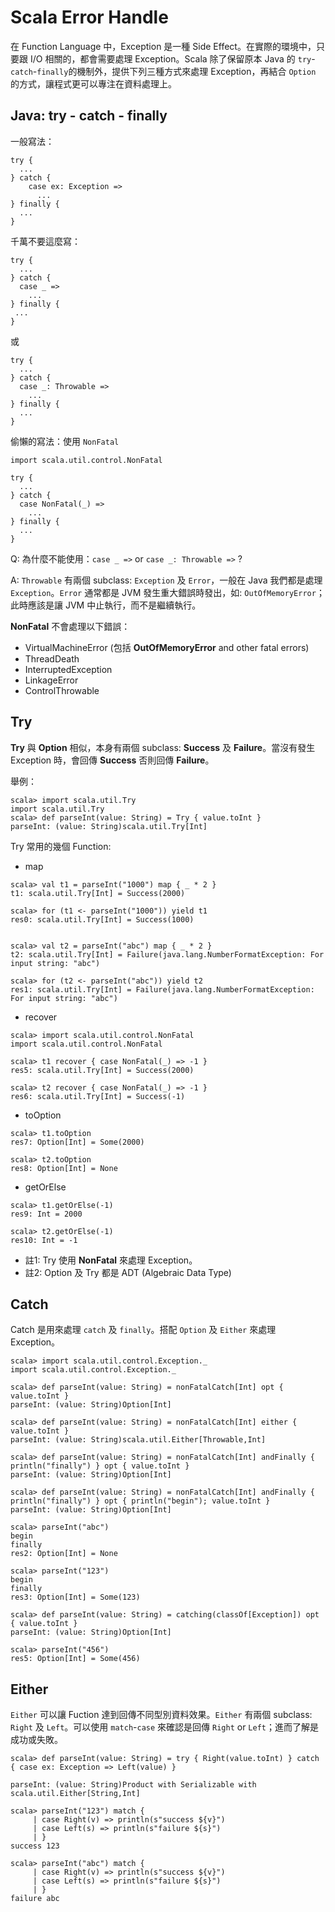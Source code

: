 # Scala Error Handle

在 Function Language 中，Exception 是一種 Side Effect。在實際的環境中，只要跟 I/O 相關的，都會需要處理 Exception。Scala  除了保留原本 Java 的 `try`-`catch`-`finally`的機制外，提供下列三種方式來處理 Exception，再結合 `Option` 的方式，讓程式更可以專注在資料處理上。

## Java: try - catch - finally

一般寫法：

```
try {
  ...
} catch {
	case ex: Exception =>
	  ...
} finally {
  ...
}
```

千萬不要這麼寫：

```
try {
  ...
} catch {
  case _ =>
    ...
} finally {
 ...
}
```

或

```
try {
  ...
} catch {
  case _: Throwable =>
    ...
} finally {
  ...
}
```

偷懶的寫法：使用 `NonFatal`

```
import scala.util.control.NonFatal

try {
  ...
} catch {
  case NonFatal(_) =>
    ...
} finally {
  ...
}
```

Q: 為什麼不能使用：`case _ =>` or `case _: Throwable =>` ?

A: `Throwable` 有兩個 subclass: `Exception` 及 `Error`，一般在 Java 我們都是處理 `Exception`。`Error` 通常都是 JVM 發生重大錯誤時發出，如: `OutOfMemoryError`；此時應該是讓 JVM 中止執行，而不是繼續執行。

**NonFatal** 不會處理以下錯誤：

* VirtualMachineError (包括 **OutOfMemoryError** and other fatal errors)
* ThreadDeath
* InterruptedException
* LinkageError
* ControlThrowable


## Try
**Try** 與 **Option** 相似，本身有兩個 subclass: **Success** 及 **Failure**。當沒有發生 Exception 時，會回傳 **Success** 否則回傳 **Failure**。

舉例：

```
scala> import scala.util.Try
import scala.util.Try
scala> def parseInt(value: String) = Try { value.toInt }
parseInt: (value: String)scala.util.Try[Int]
```

Try 常用的幾個 Function:

* map

```
scala> val t1 = parseInt("1000") map { _ * 2 }
t1: scala.util.Try[Int] = Success(2000)

scala> for (t1 <- parseInt("1000")) yield t1
res0: scala.util.Try[Int] = Success(1000)


scala> val t2 = parseInt("abc") map { _ * 2 }
t2: scala.util.Try[Int] = Failure(java.lang.NumberFormatException: For input string: "abc")

scala> for (t2 <- parseInt("abc")) yield t2
res1: scala.util.Try[Int] = Failure(java.lang.NumberFormatException: For input string: "abc")
```

* recover

```
scala> import scala.util.control.NonFatal
import scala.util.control.NonFatal

scala> t1 recover { case NonFatal(_) => -1 }
res5: scala.util.Try[Int] = Success(2000)

scala> t2 recover { case NonFatal(_) => -1 }
res6: scala.util.Try[Int] = Success(-1)
```

* toOption

```
scala> t1.toOption
res7: Option[Int] = Some(2000)

scala> t2.toOption
res8: Option[Int] = None
```

* getOrElse

```
scala> t1.getOrElse(-1)
res9: Int = 2000

scala> t2.getOrElse(-1)
res10: Int = -1
```

* 註1: Try 使用 **NonFatal** 來處理 Exception。
* 註2: Option 及 Try 都是 ADT (Algebraic Data Type)

## Catch

Catch 是用來處理 `catch` 及 `finally`。搭配 `Option` 及 `Either` 來處理 Exception。

```
scala> import scala.util.control.Exception._
import scala.util.control.Exception._

scala> def parseInt(value: String) = nonFatalCatch[Int] opt { value.toInt }
parseInt: (value: String)Option[Int]

scala> def parseInt(value: String) = nonFatalCatch[Int] either { value.toInt }
parseInt: (value: String)scala.util.Either[Throwable,Int]

scala> def parseInt(value: String) = nonFatalCatch[Int] andFinally { println("finally") } opt { value.toInt }
parseInt: (value: String)Option[Int]

scala> def parseInt(value: String) = nonFatalCatch[Int] andFinally { println("finally") } opt { println("begin"); value.toInt }
parseInt: (value: String)Option[Int]

scala> parseInt("abc")
begin
finally
res2: Option[Int] = None

scala> parseInt("123")
begin
finally
res3: Option[Int] = Some(123)

scala> def parseInt(value: String) = catching(classOf[Exception]) opt { value.toInt }
parseInt: (value: String)Option[Int]

scala> parseInt("456")
res5: Option[Int] = Some(456)
```

## Either

`Either` 可以讓 Fuction 達到回傳不同型別資料效果。`Either` 有兩個 subclass: `Right` 及 `Left`。可以使用 `match`-`case` 來確認是回傳 `Right` or `Left`；進而了解是成功或失敗。

```
scala> def parseInt(value: String) = try { Right(value.toInt) } catch { case ex: Exception => Left(value) } 

parseInt: (value: String)Product with Serializable with scala.util.Either[String,Int]

scala> parseInt("123") match {
     | case Right(v) => println(s"success ${v}")
     | case Left(s) => println(s"failure ${s}")
     | }
success 123

scala> parseInt("abc") match {
     | case Right(v) => println(s"success ${v}")
     | case Left(s) => println(s"failure ${s}")
     | }
failure abc
```